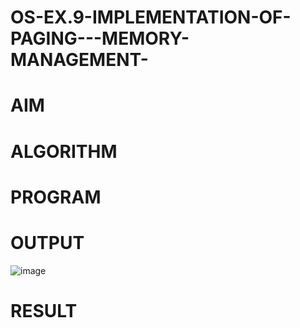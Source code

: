 # OS-EX.9-IMPLEMENTATION-OF-PAGING---MEMORY-MANAGEMENT-

# AIM

# ALGORITHM

# PROGRAM

# OUTPUT

![image](https://github.com/Harsayazheni/OS-EX.9-IMPLEMENTATION-OF-PAGING---MEMORY-MANAGEMENT-/assets/118708467/30ed9b5b-e967-4b24-ad05-89337728d133)

# RESULT
